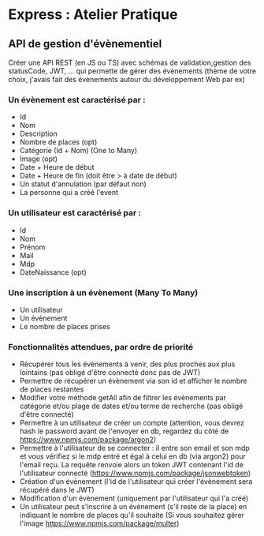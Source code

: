 # Express : Atelier Pratique
## API de gestion d'évènementiel
Créer une API REST (en JS ou TS) avec schémas de validation,gestion des statusCode, JWT, ... qui permette de gérer des évènements (thème de votre choix, j'avais fait des évènements autour du développement Web par ex)

### Un évènement est caractérisé par : 
* Id
* Nom
* Description 
* Nombre de places (opt)
* Catégorie (Id + Nom) (One to Many)
* Image (opt)
* Date + Heure de début 
* Date + Heure de fin (doit être > à date de début)
* Un statut d'annulation (par défaut non)
* La personne qui a créé l'event

### Un utilisateur est caractérisé par : 
* Id
* Nom
* Prénom
* Mail
* Mdp
* DateNaissance (opt)

### Une inscription à un évènement  (Many To Many)
* Un utilisateur
* Un évènement
* Le nombre de places prises

### Fonctionnalités attendues, par ordre de priorité 
* Récupérer tous les évènements à venir, des plus proches aux plus lointains (pas obligé d'être connecté donc pas de JWT)
* Permettre de récupérer un évènement via son id et afficher le nombre de places restantes
* Modifier votre méthode getAll afin de filtrer les évènements par catégorie et/ou plage de dates et/ou terme de recherche (pas obligé d'être connecté)
* Permettre à un utilisateur de créer un compte (attention, vous devrez hash le password avant de l'envoyer en db, regardez du côté de https://www.npmjs.com/package/argon2)
* Permettre à l'utilisateur de se connecter : il entre son email et son mdp et vous vérifiez si le mdp entré et égal à celui en db (via argon2) pour l'email reçu. La requête renvoie alors un token JWT contenant l'id de l'utilisateur connecté (https://www.npmjs.com/package/jsonwebtoken)
* Création d'un évènement (l'id de l'utilisateur qui créer l'évènement sera récupéré dans le JWT)
* Modification d'un évènement (uniquement par l'utilisateur qui l'a créé)
* Un utilisateur peut s'inscrire à un évènement (s'il reste de la place) en indiquant le nombre de places qu'il souhaite
(Si vous souhaitez gérer l'image https://www.npmjs.com/package/multer)
